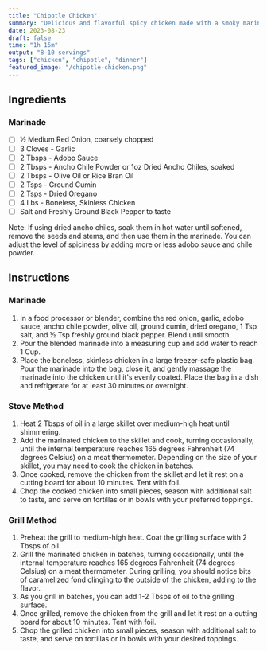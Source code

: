 ```yaml
---
title: "Chipotle Chicken"
summary: "Delicious and flavorful spicy chicken made with a smoky marinade"
date: 2023-08-23
draft: false
time: "1h 15m"
output: "8-10 servings"
tags: ["chicken", "chipotle", "dinner"]
featured_image: "/chipotle-chicken.png"
---
```


## Ingredients

### Marinade

- [ ] ½ Medium Red Onion, coarsely chopped
- [ ] 3 Cloves - Garlic
- [ ] 2 Tbsps - Adobo Sauce
- [ ] 2 Tbsps - Ancho Chile Powder or 1oz Dried Ancho Chiles, soaked
- [ ] 2 Tbsps - Olive Oil or Rice Bran Oil
- [ ] 2 Tsps - Ground Cumin
- [ ] 2 Tsps - Dried Oregano
- [ ] 4 Lbs - Boneless, Skinless Chicken
- [ ] Salt and Freshly Ground Black Pepper to taste

Note: If using dried ancho chiles, soak them in hot water until softened, remove the seeds and stems, and then use them in the marinade. You can adjust the level of spiciness by adding more or less adobo sauce and chile powder.

## Instructions

### Marinade

1. In a food processor or blender, combine the red onion, garlic, adobo sauce, ancho chile powder, olive oil, ground cumin, dried oregano, 1 Tsp salt, and ½ Tsp freshly ground black pepper. Blend until smooth.
2. Pour the blended marinade into a measuring cup and add water to reach 1 Cup.
3. Place the boneless, skinless chicken in a large freezer-safe plastic bag. Pour the marinade into the bag, close it, and gently massage the marinade into the chicken until it's evenly coated. Place the bag in a dish and refrigerate for at least 30 minutes or overnight.

### Stove Method

1. Heat 2 Tbsps of oil in a large skillet over medium-high heat until shimmering.
2. Add the marinated chicken to the skillet and cook, turning occasionally, until the internal temperature reaches 165 degrees Fahrenheit (74 degrees Celsius) on a meat thermometer. Depending on the size of your skillet, you may need to cook the chicken in batches.
3. Once cooked, remove the chicken from the skillet and let it rest on a cutting board for about 10 minutes. Tent with foil.
4. Chop the cooked chicken into small pieces, season with additional salt to taste, and serve on tortillas or in bowls with your preferred toppings.

### Grill Method

1. Preheat the grill to medium-high heat. Coat the grilling surface with 2 Tbsps of oil.
2. Grill the marinated chicken in batches, turning occasionally, until the internal temperature reaches 165 degrees Fahrenheit (74 degrees Celsius) on a meat thermometer. During grilling, you should notice bits of caramelized fond clinging to the outside of the chicken, adding to the flavor.
3. As you grill in batches, you can add 1-2 Tbsps of oil to the grilling surface.
4. Once grilled, remove the chicken from the grill and let it rest on a cutting board for about 10 minutes. Tent with foil.
5. Chop the grilled chicken into small pieces, season with additional salt to taste, and serve on tortillas or in bowls with your desired toppings.
